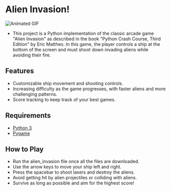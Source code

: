 # Alien Invasion!


![Animated GIF](https://i.giphy.com/KY2ZMhnCxP008.webp)

</center>


- This project is a Python implementation of the classic arcade game "Alien Invasion" as described in the book "Python Crash Course, Third Edition" by Eric Matthes. In this game, the player controls a ship at the bottom of the screen and must shoot down invading aliens while avoiding their fire.
## Features
- Customizable ship movement and shooting controls.
- Increasing difficulty as the game progresses, with faster aliens and more challenging patterns.
- Score tracking to keep track of your best games.
## Requirements

- [Python 3](https://www.python.org/)
- [Pygame](https://www.pygame.org/news)

## How to Play
- Run the alien_invasion file once all the files are downloaded.
- Use the arrow keys to move your ship left and right.
- Press the spacebar to shoot lasers and destroy the aliens.
- Avoid getting hit by alien projectiles or colliding with aliens.
- Survive as long as possible and aim for the highest score!

  
